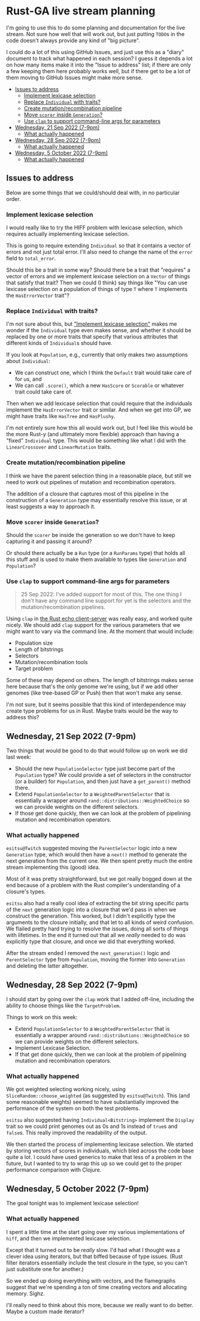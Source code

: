 # Rust-GA live stream planning <!-- omit in toc -->

I'm going to use this to do some planning and documentation for the
live stream. Not sure how well that will work out, but just putting
`TODO`s in the code doesn't always provide any kind of "big picture".

I could do a lot of this using GitHub Issues, and just use this
as a "diary" document to track what happened in each session? I
guess it depends a lot on how many items make it into the "Issue
to address" list; if there are only a few keeping them here probably
works well, but if there get to be a lot of them moving to GitHub
Issues might make more sense.

- [Issues to address](#issues-to-address)
  - [Implement lexicase selection](#implement-lexicase-selection)
  - [Replace `Individual` with traits?](#replace-individual-with-traits)
  - [Create mutation/recombination pipeline](#create-mutationrecombination-pipeline)
  - [Move `scorer` inside `Generation`?](#move-scorer-inside-generation)
  - [Use `clap` to support command-line args for parameters](#use-clap-to-support-command-line-args-for-parameters)
- [Wednesday, 21 Sep 2022 (7-9pm)](#wednesday-21-sep-2022-7-9pm)
  - [What actually happened](#what-actually-happened)
- [Wednesday, 28 Sep 2022 (7-9pm)](#wednesday-28-sep-2022-7-9pm)
  - [What actually happened](#what-actually-happened-1)
- [Wednesday, 5 October 2022 (7-9pm)](#wednesday-5-october-2022-7-9pm)
  - [What actually happened](#what-actually-happened-2)

## Issues to address

Below are some things that we could/should deal with, in no
particular order.

### Implement lexicase selection

I would really like to try the HIFF problem with lexicase selection,
which requires actually implementing lexicase selection.

This is going to require extending `Individual` so that it
contains a vector of errors and not just total error. I'll also
need to change the name of the `error` field to `total_error`.

Should this be a trait in some way? Should there be a trait that
"requires" a vector of errors and we implement lexicase selection
on a `Vector` of things that satisfy that trait? Then we could
(I think) say things like "You can use lexicase selection on a
population of things of type `T` where `T` implements the
`HasErrorVector` trait"?

### Replace `Individual` with traits?

I'm not sure about this, but ["Implement lexicase selection"](#implement-lexicase-selection) makes me wonder if the
`Individual` type even makes sense, and whether it should be
replaced by one or more traits that specify that various
attributes that different kinds of `Individual`s should have.

If you look at `Population`, e.g., currently that only makes
two assumptions about `Individual`:

- We can construct one, which I think the `Default` trait would
  take care of for us, and
- We can call `.score()`, which a new `HasScore` or `Scorable`
  or whatever trait could take care of.

Then when we add lexicase selection that could require that the
individuals implement the `HasErrorVector` trait or similar. And
when we get into GP, we might have traits like `HasTree` and
`HasPlushy`.

I'm not entirely sure how this all would work out, but I feel
like this would be the more Rust-y (and ultimately more flexible)
approach than having a "fixed" `Individual` type. This would
be something like what I did with the `LinearCrossover` and
`LinearMutation` traits.

### Create mutation/recombination pipeline

I think we have the parent selection thing in a reasonable
place, but still we need to work out pipelines of mutation
and recombination operators.

The addition of a closure that captures most of this pipeline
in the construction of a `Generation` type may essentially
resolve this issue, or at least suggests a way to approach it.

### Move `scorer` inside `Generation`?

Should the `scorer` be inside the generation so we don't have to
keep capturing it and passing it around?

Or should there actually be a `Run` type (or a `RunParams` type)
that holds all this stuff and is used to make them available to
types like `Generation` and `Population`?

### Use `clap` to support command-line args for parameters

> 25 Sep 2022: I've added support for most of this. The one thing
> I don't have any command line support for yet is the selectors
> and the mutation/recombination pipelines.

Using `clap` in [the Rust echo client-server](https://github.com/NicMcPhee/rust-echo-client-server)
was really easy, and worked quite nicely. We should add `clap`
support for the various parameters that we might want to
vary via the command line. At the moment that would include:

- Population size
- Length of bitstrings
- Selectors
- Mutation/recombination tools
- Target problem

Some of these may depend on others. The length of bitstrings
makes sense here because that's the only genome we're using, but
if we add other genomes (like tree-based GP or Push) then that
won't make any sense.

I'm not sure, but it seems possible that this kind of
interdependence may create type problems for us in Rust. Maybe
traits would be the way to address this?

## Wednesday, 21 Sep 2022 (7-9pm)

Two things that would be good to do that would follow up on work
we did last week:

- Should the new `PopulationSelector` type just become part of
  the `Population` type?
  We could provide a set of selectors in the constructor (or
  a builder) for `Population`, and then just have a `get_parent()`
  method there.
- Extend `PopulationSelector` to a `WeightedParentSelector` that
  is essentially a wrapper around `rand::distributions::WeightedChoice`
  so we can provide weights on the different selectors.
- If those get done quickly, then we can look at the problem of
  pipelining mutation and recombination operators.

### What actually happened

`esitsu@Twitch` suggested moving the `ParentSelector` logic into a new
`Generation` type, which would then have a `next()` method to generate
the next generation from the current one. We then spent pretty much the
entire stream implementing this (good) idea.

Most of it was pretty straightforward, but we got really bogged down at
the end because of a problem with the Rust compiler's understanding of a
closure's types.

`esitsu` also had a really cool idea of extracting the bit string specific
parts of the `next` generation logic into a closure that we'd pass in when
we construct the generation. This worked, but I didn't explicitly type the
arguments to the closure initially, and that let to all kinds of weird
confusion. We flailed pretty hard trying to resolve the issues, doing all
sorts of things with lifetimes. In the end it turned out that all we
_really_ needed to do was explicitly type that closure, and once we did
that everything worked.

After the stream ended I removed the `next_generation()` logic and
`ParentSelector` type from `Population`, moving the former into
`Generation` and deleting the latter altogether.

## Wednesday, 28 Sep 2022 (7-9pm)

I should start by going over the `clap` work that I added off-line,
including the ability to choose things like the `TargetProblem`.

Things to work on this week:

- Extend `PopulationSelector` to a `WeightedParentSelector` that
  is essentially a wrapper around `rand::distributions::WeightedChoice`
  so we can provide weights on the different selectors.
- Implement Lexicase Selection.
- If that get done quickly, then we can look at the problem of
  pipelining mutation and recombination operators.

### What actually happened

We got weighted selecting working nicely, using `SliceRandom::choose_weighted`
(as suggested by `esitsu@Twitch`). This (and some reasonable weights) seemed
to have substantially improved the performance of the system on both the
test problems.

`esitsu` also suggested having `Individual<Bitstring>` implement the `Display`
trait so we could print genomes out as 0s and 1s instead of `true`s and `false`s.
This really improved the readability of the output.

We then started the process of implementing lexicase selection. We started
by storing vectors of scores in individuals, which bled across the code base
quite a lot. I could have used generics to make that less of a problem in the
future, but I wanted to try to wrap this up so we could get to the proper
performance comparison with Clojure.

## Wednesday, 5 October 2022 (7-9pm)

The goal tonight was to implement lexicase selection!

### What actually happened

I spent a little time at the start going over my various implementations
of `hiff`, and then we implemented lexicase selection.

Except that it turned out to be _really_ slow. I'd had what I thought was
a clever idea using iterators, but that biffed because of type issues.
(Rust filter iterators essentially include the test closure in the type, so
you can't just substitute one for another.)

So we ended up doing everything with vectors, and the flamegraphs suggest
that we're spending a ton of time creating vectors and allocating memory.
Sighz.

I'll really need to think about this more, because we really want to do
better. Maybe a custom made iterator?
